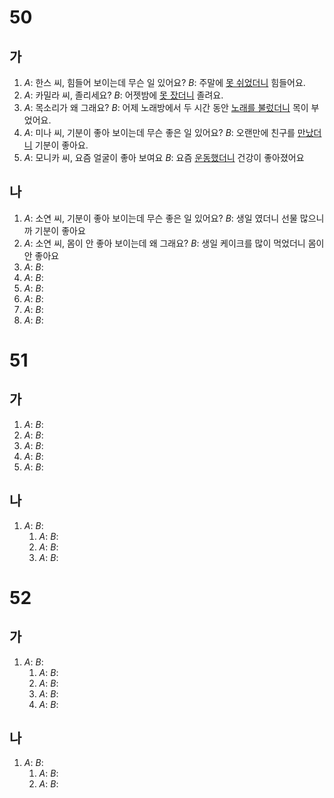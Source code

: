 # 50
## 가
1. *A*: 한스 씨, 힘들어 보이는데 무슨 일 있어요?
   *B*: 주말에 <u>못 쉬었더니</u> 힘들어요.
2. *A*: 카밀라 씨, 졸리세요?
   *B*: 어젯밤에 <u>못 잤더니</u> 졸려요.
3. *A*: 목소리가 왜 그래요?
   *B*: 어제 노래방에서 두 시간 동안 <u>노래를 불렀더니</u> 목이 부었어요.
4. *A*: 미나 씨, 기분이 좋아 보이는데 무슨 좋은 일 있어요?
   *B*: 오랜만에 친구를 <u>만났더니</u> 기분이 좋아요.
5. *A*: 모니카 씨, 요즘 얼굴이 좋아 보여요
   *B*: 요즘 <u>운동했더니</u> 건강이 좋아졌어요
## 나
1. *A*: 소연 씨, 기분이 좋아 보이는데 무슨 좋은 일 있어요?
   *B*: 생일 였더니 선물 많으니까 기분이 좋아요
2. *A*: 소연 씨, 몸이 안 좋아 보이는데 왜 그래요?
   *B*: 생일 케이크를 많이 먹었더니 몸이 안 좋아요
3. *A*: 
   *B*:
4. *A*:
   *B*:
5. *A*:
   *B*:
6. *A*:
   *B*:
7. *A*:
   *B*:
8. *A*:
   *B*:
# 51
## 가
1. *A*:
   *B*:
2. *A*:
   *B*:
3. *A*:
   *B*:
4. *A*:
   *B*:
5. *A*:
   *B*:
## 나
1. *A*:
   *B*:
   1. *A*:
   *B*:
   1. *A*:
   *B*:
   1. *A*:
   *B*:
# 52
## 가
1. *A*:
   *B*:
   1. *A*:
   *B*:
   1. *A*:
   *B*:
   1. *A*:
   *B*:
   1. *A*:
   *B*:
## 나
1. *A*:
   *B*:
   1. *A*:
   *B*:
   1. *A*:
   *B*: